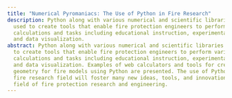 ```yaml
---
title: "Numerical Pyromaniacs: The Use of Python in Fire Research"
description: Python along with various numerical and scientific libraries was
  used to create tools that enable fire protection engineers to perform various
  calculations and tasks including educational instruction, experimental work,
  and data visualization.
abstract: Python along with various numerical and scientific libraries was used
  to create tools that enable fire protection engineers to perform various
  calculations and tasks including educational instruction, experimental work,
  and data visualization. Examples of web calculators and tools for creating 3D
  geometry for fire models using Python are presented. The use of Python in the
  fire research field will foster many new ideas, tools, and innovation in the
  field of fire protection research and engineering.
---
```


